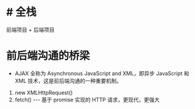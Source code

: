 # # 全栈

前端项目 + 后端项目

# 前后端沟通的桥梁

- AJAX 全称为 Asynchronous JavaScript and XML，即异步 JavaScript 和 XML 技术，这是前后端沟通的一种重要机制。

1. new XMLHttpRequest()
2. fetch() --- 基于 promise 实现的 HTTP 请求，更现代，更强大

